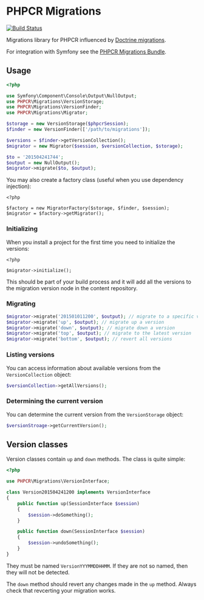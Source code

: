 PHPCR Migrations
================

[![Build
Status](https://github.com/phpcr/phpcr-migrations/actions/workflows/test-application.yaml/badge.svg)](https://github.com/phpcr/phpcr-migrations/actions/workflows/test-application.yaml)

Migrations library for PHPCR influenced by [Doctrine
migrations](https://github.com/doctrine/migrations).

For integration with Symfony see the [PHPCR Migrations
Bundle](https://github.com/dantleech/phpcr-migrations-bundle).

Usage
-----

````php
<?php

use Symfony\Component\Console\Output\NullOutput;
use PHPCR\Migrations\VersionStorage;
use PHPCR\Migrations\VersionFinder;
use PHPCR\Migrations\Migrator;

$storage = new VersionStorage($phpcrSession);
$finder = new VersionFinder(['/path/to/migrations']);

$versions = $finder->getVersionCollection();
$migrator = new Migrator($session, $versionCollection, $storage);

$to = '201504241744';
$output = new NullOutput();
$migrator->migrate($to, $output);
````

You may also create a factory class (useful when you use dependency
injection):

````
<?php

$factory = new MigratorFactory($storage, $finder, $session);
$migrator = $factory->getMigrator();
````

### Initializing

When you install a project for the first time you need to initialize the
versions:

````
<?php

$migrator->initialize();
````

This should be part of your build process and it will add all the versions to
the migration version node in the content repository.

### Migrating


```php
$migrator->migrate('201501011200', $output); // migrate to a specific version
$migrator->migrate('up', $output); // migrate up a version
$migrator->migrate('down', $output); // migrate down a version
$migrator->migrate('top', $output); // migrate to the latest version
$migrator->migrate('bottom', $output); // revert all versions
````

### Listing versions

You can access information about available versions from the
`VersionCollection` object:


````php
$versionCollection->getAllVersions();
````

### Determining the current version

You can determine the current version from the `VersionStorage` object:

````php
$versionStroage->getCurrentVersion();
````

Version classes
---------------

Version classes contain `up` and `down` methods. The class is quite simple:

````php
<?php

use PHPCR\Migrations\VersionInterface;

class Version201504241200 implements VersionInterface
{
    public function up(SessionInterface $session)
    {
        $session->doSomething();
    }

    public function down(SessionInterface $session)
    {
        $session->undoSomething();
    }
}
````

They must be named `VersionYYYMMDDHHMM`. If they are not so named, then they
will not be detected.

The `down` method should revert any changes made in the `up` method. Always
check that revcerting your migration works.
